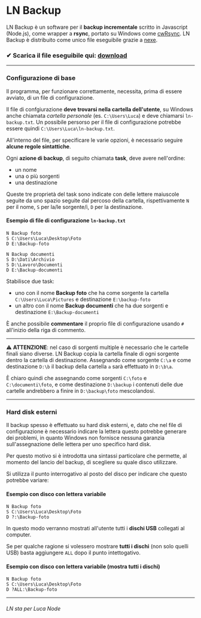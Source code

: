 # LN Backup
LN Backup è un software per il **backup incrementale** scritto in Javascript (Node.js),
come wrapper a **rsync**, portato su Windows come [cwRsync](https://itefix.net/cwrsync).
LN Backup è distribuito come unico file eseguibile grazie a [nexe](https://www.npmjs.com/package/nexe).

### ✔ Scarica il file eseguibile qui: [download](https://github.com/lucaceriani/node-backup/releases/latest)

---

### Configurazione di base
Il programma, per funzionare correttamente, necessita, prima di essere avviato, di un file di configurazione.

Il file di confgiurazione **deve trovarsi nella cartella dell'utente**, su Windows anche chiamata *cartella personale*
(es. `C:\Users\Luca`) e deve chiamarsi `ln-backup.txt`. Un possibile persorso per il file di
configurazione potrebbe essere quindi `C:\Users\Luca\ln-backup.txt`.

All'interno del file, per specificare le varie opzioni, è necessario seguire **alcune regole sintattiche**.

Ogni **azione di backup**, di seguito chiamata **task**, deve avere nell'ordine:
  - un nome
  - una o più sorgenti
  - una destinazione
  
Queste tre proprietà del task sono indicate con delle lettere maiuscole seguite
da uno spazio seguite dal percoso della cartella,
rispettivamente `N` per il nome, `S` per la/le sorgente/i, `D` per la destinazione. 

#### Esempio di file di configurazione `ln-backup.txt`
```
N Backup foto
S C:\Users\Luca\Desktop\Foto
D E:\Backup-foto

N Backup documenti
S D:\Dati\Archivio
S D:\Lavoro\Documenti
D E:\Backup-documenti
```
Stabilisce due task:
  - uno con il nome **Backup foto** che ha come sorgente la cartella `C:\Users\Luca\Pictures` e destinazione `E:\backup-foto`
  - un altro con il nome **Backup documenti** che ha due sorgenti e destinazione `E:\Backup-documenti`

È anche possibile **commentare** il proprio file di configurazione usando `#` all'inizio della riga di commento.

---

⚠ **ATTENZIONE**: nel caso di sorgenti multiple è necessario che le cartelle finali siano diverse. LN Backup copia la cartella finale di ogni sorgente
dentro la cartella di destinazione. Assegnando come sorgente `C:\a` e come destinazione `D:\b` il backup della cartella `a` sarà effettuato in `D:\b\a`.

È chiaro quindi che assegnando come sorgenti `C:\foto` e `C:\documenti\foto`, e come destinazione `D:\backup` i contenuti delle due cartelle andrebbero a finire in 
`D:\backup\foto` mescolandosi.

---
  
### Hard disk esterni
Il backup spesso è effettuato su hard disk esterni, e, dato che nel file di configurazione è necessario indicare la lettera
questo potrebbe generare dei problemi, in quanto Windows non fornisce nessuna garanzia sull'assegnazione delle lettera per uno specifico hard disk.

Per questo motivo si è introdotta una sintassi particolare che permette, al momento del lancio del backup, di scegliere su quale disco utilizzare.

Si utilizza il punto interrogativo al posto del disco per indicare che questo potrebbe variare:
#### Esempio con disco con lettera variabile
```
N Backup foto
S C:\Users\Luca\Desktop\Foto
D ?:\Backup-foto
```
In questo modo verranno mostrati all'utente tutti i **dischi USB** collegati al computer.

Se per qualche ragione si volessero mostrare **tutti i dischi** (non solo quelli USB) basta aggiungere `ALL` dopo il punto intettogativo.
#### Esempio con disco con lettera variabile (mostra tutti i dischi)
```
N Backup foto
S C:\Users\Luca\Desktop\Foto
D ?ALL:\Backup-foto
```

---


###### LN sta per Luca Node
